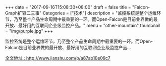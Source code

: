 +++
date = "2017-09-16T15:08:30+08:00"
draft = false
title = "Falcon-Graph扩容二三事"
Categories = ["技术"]
description = "监控系统是整个运维环节，乃至整个产品生命周期中最重要的一环。而Open-Falcon是目前业界做的最开放、最好用的互联网企业级监控产品。"
menu = "other-mountain"
thumbnail = "img/purple.jpg"
+++

监控系统是整个运维环节，乃至整个产品生命周期中最重要的一环。而Open-Falcon是目前业界做的最开放、最好用的互联网企业级监控产品...

[全文地址 : http://www.jianshu.com/p/a87ab10e09c7 ](http://www.jianshu.com/p/a87ab10e09c7)

